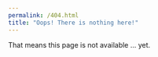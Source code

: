 ```yaml
---
permalink: /404.html
title: "Oops! There is nothing here!"
---
```


That means this page is not available ... yet.

